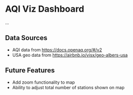 # AQI Viz Dashboard

...

## Data Sources

- AQI data from <https://docs.openaq.org/#/v2>
- USA geo data from <https://airbnb.io/visx/geo-albers-usa>

## Future Features

- Add zoom functionality to map
- Ability to adjust total number of stations shown on map
